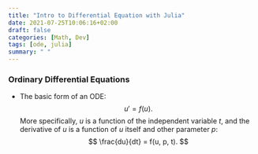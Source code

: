 ```yaml
---
title: "Intro to Differential Equation with Julia"
date: 2021-07-25T10:06:16+02:00
draft: false
categories: [Math, Dev]
tags: [ode, julia]
summary: " "
---
```



### Ordinary Differential Equations

+ The basic form of an ODE:
$$
    u' = f(u).
$$
More specifically, $u$ is a function of the independent variable $t$, and the derivative of $u$ is a function of $u$ itself and other parameter $p$:
$$
    \frac{du}{dt} = f(u, p, t).
$$

